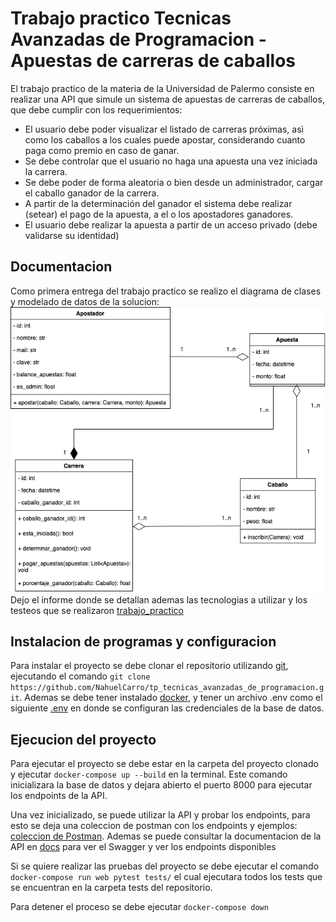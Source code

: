 # Trabajo practico Tecnicas Avanzadas de Programacion - Apuestas de carreras de caballos

El trabajo practico de la materia de la Universidad de Palermo consiste en realizar una API 
que simule un sistema de apuestas de carreras de caballos, que debe cumplir con los requerimientos:
- El usuario debe poder visualizar el listado de carreras próximas, asì como los caballos a los cuales puede apostar, considerando cuanto paga como premio en caso de ganar.
- Se debe controlar que el usuario no haga una apuesta una vez iniciada la carrera.
- Se debe poder de forma aleatoria o bien desde un administrador, cargar el caballo ganador de la carrera.
- A partir de la determinación del ganador el sistema debe realizar (setear) el pago de la apuesta, a el o los apostadores ganadores.
- El usuario debe realizar la apuesta a partir de un acceso privado (debe validarse su identidad)

## Documentacion

Como primera entrega del trabajo practico se realizo el diagrama de clases y modelado de datos de la solucion:
![img.png](documentacion/diagrama_de_clases.png)
Dejo el informe donde se detallan ademas las tecnologias a utilizar y los testeos que se realizaron [trabajo_practico](documentacion/tp_integrador_1er_etapa_nahuel_carro.pdf)

## Instalacion de programas y configuracion
Para instalar el proyecto se debe clonar el repositorio utilizando [git](https://git-scm.com/downloads), ejecutando el comando `git clone https://github.com/NahuelCarro/tp_tecnicas_avanzadas_de_programacion.git`. Ademas se debe tener instalado [docker](https://docs.docker.com/compose/install/), y tener un archivo .env como el siguiente [.env](documentacion/.env) en donde se configuran las credenciales de la base de datos. 

## Ejecucion del proyecto
Para ejecutar el proyecto se debe estar en la carpeta del proyecto clonado y ejecutar `docker-compose up --build` en la terminal. Este comando inicializara la base de datos y dejara abierto el puerto 8000 para ejecutar los endpoints de la API. 

Una vez inicializado, se puede utilizar la API y probar los endpoints, para esto se deja una coleccion de postman con los endpoints y ejemplos: [coleccion de Postman](documentacion/apuestas_de_caballos.postman_collection.json). Ademas se puede consultar la documentacion de la API en [docs](http://localhost:8000/docs#/) para ver el Swagger y ver los endpoints disponibles

Si se quiere realizar las pruebas del proyecto se debe ejecutar el comando `docker-compose run web pytest tests/` el cual ejecutara todos los tests que se encuentran en la carpeta tests del repositorio.

Para detener el proceso se debe ejecutar `docker-compose down`